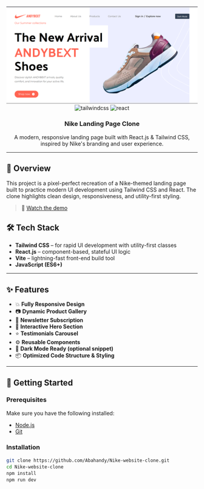<div align="center">
  <br />
  <a href="https://youtu.be/YOUR_VIDEO_LINK" target="_blank">
    <img src="https://github.com/Abahandy/Nike-website-clone/blob/main/src/assets/images/nike-cover.png" alt="Nike Website Clone Cover" />
  </a>
  <br />

  <div>
    <img src="https://img.shields.io/badge/-Tailwind_CSS-black?style=for-the-badge&logo=tailwindcss&logoColor=white&color=06B6D4" alt="tailwindcss" />
    <img src="https://img.shields.io/badge/-React.js-black?style=for-the-badge&logo=react&logoColor=white&color=61DAFB" alt="react" />
  </div>

  <h3 align="center">Nike Landing Page Clone</h3>

  <div align="center">
    A modern, responsive landing page built with React.js & Tailwind CSS, inspired by Nike's branding and user experience.
  </div>
</div>

---

## 📌 Overview

This project is a pixel-perfect recreation of a Nike-themed landing page built to practice modern UI development using Tailwind CSS and React. The clone highlights clean design, responsiveness, and utility-first styling.

> 🎥 [Watch the demo](https://youtu.be/k5CtFIAdimI)

## 🛠️ Tech Stack

- **Tailwind CSS** – for rapid UI development with utility-first classes
- **React.js** – component-based, stateful UI logic
- **Vite** – lightning-fast front-end build tool
- **JavaScript (ES6+)**

---

## ✨ Features

- 💥 **Fully Responsive Design**
- 📷 **Dynamic Product Gallery**
- 📰 **Newsletter Subscription**
- 👟 **Interactive Hero Section**
- ⭐ **Testimonials Carousel**
- ⚙️ **Reusable Components**
- 🌙 **Dark Mode Ready (optional snippet)**
- 📦 **Optimized Code Structure & Styling**

---

## 🚀 Getting Started

### Prerequisites

Make sure you have the following installed:

- [Node.js](https://nodejs.org/)
- [Git](https://git-scm.com/)

### Installation

```bash
git clone https://github.com/Abahandy/Nike-website-clone.git
cd Nike-website-clone
npm install
npm run dev
